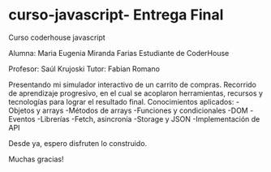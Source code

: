 # curso-javascript- Entrega Final
Curso coderhouse javascript

Alumna: Maria Eugenia Miranda Farias
Estudiante de CoderHouse

Profesor: Saúl Krujoski
Tutor: Fabian Romano

Presentando mi simulador interactivo de un carrito de compras.
Recorrido de aprendizaje progresivo, en el cual se acoplaron herramientas, recursos y tecnologías para lograr el resultado final. 
Conocimientos aplicados:
-Objetos y arrays
-Métodos de arrays
-Funciones y condicionales
-DOM 
-Eventos
-Librerías
-Fetch, asincronía
-Storage y JSON
-Implementación de API

Desde ya, espero disfruten lo construido.

Muchas gracias!





